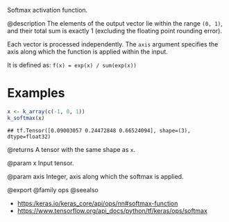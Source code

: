 Softmax activation function.

@description
The elements of the output vector lie within the range `(0, 1)`, and their
total sum is exactly 1 (excluding the floating point rounding error).

Each vector is processed independently. The `axis` argument specifies the
axis along which the function is applied within the input.

It is defined as:
`f(x) = exp(x) / sum(exp(x))`

# Examples

```r
x <- k_array(c(-1, 0, 1))
k_softmax(x)
```

```
## tf.Tensor([0.09003057 0.24472848 0.66524094], shape=(3), dtype=float32)
```

@returns
A tensor with the same shape as `x`.

@param x
Input tensor.

@param axis
Integer, axis along which the softmax is applied.

@export
@family ops
@seealso
+ <https:/keras.io/keras_core/api/ops/nn#softmax-function>
+ <https://www.tensorflow.org/api_docs/python/tf/keras/ops/softmax>

